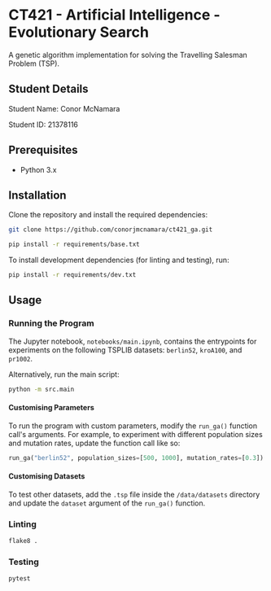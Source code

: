 # CT421 - Artificial Intelligence - Evolutionary Search

A genetic algorithm implementation for solving the Travelling Salesman Problem (TSP).

## Student Details
Student Name: Conor McNamara

Student ID: 21378116

## Prerequisites
- Python 3.x

## Installation
Clone the repository and install the required dependencies:

```sh
git clone https://github.com/conorjmcnamara/ct421_ga.git

pip install -r requirements/base.txt
```

To install development dependencies (for linting and testing), run:

```sh
pip install -r requirements/dev.txt
```

## Usage
### Running the Program
The Jupyter notebook, `notebooks/main.ipynb`, contains the entrypoints for experiments on the following TSPLIB datasets: `berlin52`, `kroA100`, and `pr1002`.

Alternatively, run the main script:
```sh
python -m src.main 
```

#### Customising Parameters
To run the program with custom parameters, modify the `run_ga()` function call's arguments. For example, to experiment with different population sizes and mutation rates, update the function call like so:

```py
run_ga("berlin52", population_sizes=[500, 1000], mutation_rates=[0.3])
```

#### Customising Datasets
To test other datasets, add the `.tsp` file inside the `/data/datasets` directory and update the `dataset` argument of the `run_ga()` function.

### Linting
```sh
flake8 .
```

### Testing
```sh
pytest
```
